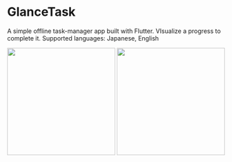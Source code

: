 # GlanceTask
A simple offline task-manager app built with Flutter.
VIsualize a progress to complete it.
Supported languages: Japanese, English

<p float="left">
  <img src="https://github.com/user-attachments/assets/2e4b7ee1-9796-4ef5-8736-1e75602dc00d" width="250" />
  <img src="https://github.com/user-attachments/assets/75093129-89e7-46b6-9b25-0c54fa6c5d11" width="250" />
</p>
